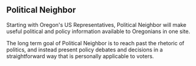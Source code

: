 ## Political Neighbor

Starting with Oregon's US Representatives, Political Neighbor will make useful political and policy information available to Oregonians in one site.  

The long term goal of Political Neighbor is to reach past the rhetoric of politics, and instead present policy debates and decisions in a straightforward way that is personally applicable to voters.

